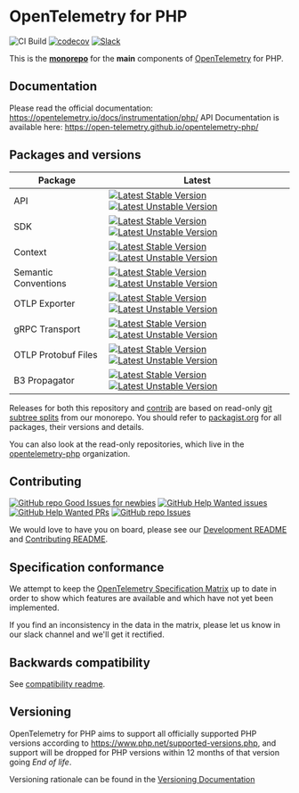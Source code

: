 # OpenTelemetry for PHP

![CI Build](https://github.com/open-telemetry/opentelemetry-php/workflows/PHP%20QA/badge.svg)
[![codecov](https://codecov.io/gh/open-telemetry/opentelemetry-php/branch/master/graph/badge.svg)](https://codecov.io/gh/open-telemetry/opentelemetry-php)
[![Slack](https://img.shields.io/badge/slack-@cncf/otel--php-brightgreen.svg?logo=slack)](https://cloud-native.slack.com/archives/D03FAB6GN0K)

This is the **[monorepo](https://en.wikipedia.org/wiki/Monorepo)** for the **main** components of [OpenTelemetry](https://opentelemetry.io/) for PHP.

## Documentation

Please read the official documentation: https://opentelemetry.io/docs/instrumentation/php/
API Documentation is available here: https://open-telemetry.github.io/opentelemetry-php/
## Packages and versions

| Package              | Latest                                                                                                                                                                                                                                                                                                                                                  |
|----------------------|---------------------------------------------------------------------------------------------------------------------------------------------------------------------------------------------------------------------------------------------------------------------------------------------------------------------------------------------------------|
| API                  | [![Latest Stable Version](https://poser.pugx.org/open-telemetry/api/v/stable)](https://packagist.org/packages/open-telemetry/api/) [![Latest Unstable Version](https://poser.pugx.org/open-telemetry/api/v/unstable)](https://packagist.org/packages/open-telemetry/api/)                                                                                 |
| SDK                  | [![Latest Stable Version](https://poser.pugx.org/open-telemetry/sdk/v/stable)](https://packagist.org/packages/open-telemetry/sdk/) [![Latest Unstable Version](https://poser.pugx.org/open-telemetry/sdk/v/unstable)](https://packagist.org/packages/open-telemetry/sdk/)                                                                                 |
| Context              | [![Latest Stable Version](https://poser.pugx.org/open-telemetry/context/v/stable)](https://packagist.org/packages/open-telemetry/context/) [![Latest Unstable Version](https://poser.pugx.org/open-telemetry/context/v/unstable)](https://packagist.org/packages/open-telemetry/context/)                                                                 |
| Semantic Conventions | [![Latest Stable Version](https://poser.pugx.org/open-telemetry/sem-conv/v/stable)](https://packagist.org/packages/open-telemetry/sem-conv/) [![Latest Unstable Version](https://poser.pugx.org/open-telemetry/sem-conv/v/unstable)](https://packagist.org/packages/open-telemetry/sem-conv/)                                                             |
| OTLP Exporter        | [![Latest Stable Version](https://poser.pugx.org/open-telemetry/exporter-otlp/v/stable)](https://packagist.org/packages/open-telemetry/exporter-otlp/) [![Latest Unstable Version](https://poser.pugx.org/open-telemetry/exporter-otlp/v/unstable)](https://packagist.org/packages/open-telemetry/exporter-otlp/)                                         |
| gRPC Transport       | [![Latest Stable Version](https://poser.pugx.org/open-telemetry/transport-grpc/v/stable)](https://packagist.org/packages/open-telemetry/transport-grpc/) [![Latest Unstable Version](https://poser.pugx.org/open-telemetry/transport-grpc/v/unstable)](https://packagist.org/packages/open-telemetry/transport-grpc/)                                     |
| OTLP Protobuf Files  | [![Latest Stable Version](https://poser.pugx.org/open-telemetry/gen-otlp-protobuf/v/stable)](https://packagist.org/packages/open-telemetry/gen-otlp-protobuf/) [![Latest Unstable Version](https://poser.pugx.org/open-telemetry/gen-otlp-protobuf/v/unstable)](https://packagist.org/packages/open-telemetry/gen-otlp-protobuf/)                         |
| B3 Propagator        | [![Latest Stable Version](https://poser.pugx.org/open-telemetry/extension-propagator-b3/v/stable)](https://packagist.org/packages/open-telemetry/extension-propagator-b3/) [![Latest Unstable Version](https://poser.pugx.org/open-telemetry/extension-propagator-b3/v/unstable)](https://packagist.org/packages/open-telemetry/extension-propagator-b3/) |

Releases for both this repository and [contrib](https://github.com/open-telemetry/opentelemetry-php-contrib) are
based on read-only [git subtree splits](https://github.com/splitsh/lite) from our monorepo. You should refer to
[packagist.org](https://packagist.org/packages/open-telemetry/) for all packages, their versions and details.

You can also look at the read-only repositories, which live in the
[opentelemetry-php](https://github.com/opentelemetry-php) organization.

## Contributing

[![GitHub repo Good Issues for newbies](https://img.shields.io/github/issues/open-telemetry/opentelemetry-php/good%20first%20issue?style=flat&logo=github&logoColor=green&label=Good%20First%20issues)](https://github.com/open-telemetry/opentelemetry-php/issues?q=is%3Aopen+is%3Aissue+label%3A%22good+first+issue%22) [![GitHub Help Wanted issues](https://img.shields.io/github/issues/open-telemetry/opentelemetry-php/help%20wanted?style=flat&logo=github&logoColor=b545d1&label=%22Help%20Wanted%22%20issues)](https://github.com/open-telemetry/opentelemetry-php/issues?q=is%3Aopen+is%3Aissue+label%3A%22help+wanted%22) [![GitHub Help Wanted PRs](https://img.shields.io/github/issues-pr/open-telemetry/opentelemetry-php/help%20wanted?style=flat&logo=github&logoColor=b545d1&label=%22Help%20Wanted%22%20PRs)](https://github.com/open-telemetry/opentelemetry-php/pulls?q=is%3Aopen+is%3Aissue+label%3A%22help+wanted%22) [![GitHub repo Issues](https://img.shields.io/github/issues/open-telemetry/opentelemetry-php?style=flat&logo=github&logoColor=red&label=Issues)](https://github.com/open-telemetry/opentelemetry-php/issues?q=is%3Aopen)

We would love to have you on board, please see our [Development README](./DEVELOPMENT.md) and [Contributing README](./CONTRIBUTING.md).

## Specification conformance

We attempt to keep the [OpenTelemetry Specification Matrix](https://github.com/open-telemetry/opentelemetry-specification/blob/master/spec-compliance-matrix.md) up to date in order to show which features are available and which have not yet been implemented.

If you find an inconsistency in the data in the matrix, please let us know in our slack channel and we'll get it rectified.

## Backwards compatibility

See [compatibility readme](src/SDK/Common/Dev/Compatibility/README.md).

## Versioning

OpenTelemetry for PHP aims to support all officially supported PHP versions according to https://www.php.net/supported-versions.php, and
support will be dropped for PHP versions within 12 months of that version going _End of life_.

Versioning rationale can be found in the [Versioning Documentation](/docs/versioning.md)
